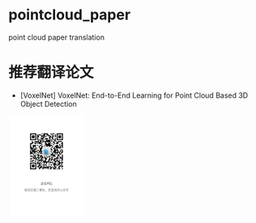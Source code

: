 # pointcloud_paper
point cloud paper translation

# 推荐翻译论文
- [VoxelNet] VoxelNet: End-to-End Learning for Point Cloud Based 3D Object Detection

<img src="https://github.com/dianyunPCL/pointcloud_paper/blob/master/WechatAccounts.jpg" width="150" height="200" alt="Official Accounts"/>
